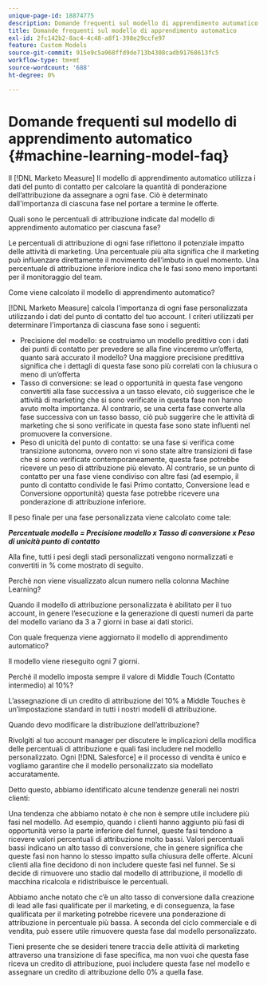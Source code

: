 ```yaml
---
unique-page-id: 18874775
description: Domande frequenti sul modello di apprendimento automatico - [!DNL Marketo Measure]
title: Domande frequenti sul modello di apprendimento automatico
exl-id: 2fc142b2-8ac4-4c48-a8f1-398e29ccfe97
feature: Custom Models
source-git-commit: 915e9c5a968ffd9de713b4308cadb91768613fc5
workflow-type: tm+mt
source-wordcount: '688'
ht-degree: 0%

---
```


# Domande frequenti sul modello di apprendimento automatico {#machine-learning-model-faq}

Il [!DNL Marketo Measure] Il modello di apprendimento automatico utilizza i dati del punto di contatto per calcolare la quantità di ponderazione dell’attribuzione da assegnare a ogni fase. Ciò è determinato dall&#39;importanza di ciascuna fase nel portare a termine le offerte.

Quali sono le percentuali di attribuzione indicate dal modello di apprendimento automatico per ciascuna fase?

Le percentuali di attribuzione di ogni fase riflettono il potenziale impatto delle attività di marketing. Una percentuale più alta significa che il marketing può influenzare direttamente il movimento dell’imbuto in quel momento. Una percentuale di attribuzione inferiore indica che le fasi sono meno importanti per il monitoraggio del team.

Come viene calcolato il modello di apprendimento automatico?

[!DNL Marketo Measure] calcola l’importanza di ogni fase personalizzata utilizzando i dati del punto di contatto del tuo account. I criteri utilizzati per determinare l&#39;importanza di ciascuna fase sono i seguenti:

* Precisione del modello: se costruiamo un modello predittivo con i dati dei punti di contatto per prevedere se alla fine vinceremo un’offerta, quanto sarà accurato il modello? Una maggiore precisione predittiva significa che i dettagli di questa fase sono più correlati con la chiusura o meno di un’offerta
* Tasso di conversione: se lead o opportunità in questa fase vengono convertiti alla fase successiva a un tasso elevato, ciò suggerisce che le attività di marketing che si sono verificate in questa fase non hanno avuto molta importanza. Al contrario, se una certa fase converte alla fase successiva con un tasso basso, ciò può suggerire che le attività di marketing che si sono verificate in questa fase sono state influenti nel promuovere la conversione.
* Peso di unicità del punto di contatto: se una fase si verifica come transizione autonoma, ovvero non vi sono state altre transizioni di fase che si sono verificate contemporaneamente, questa fase potrebbe ricevere un peso di attribuzione più elevato. Al contrario, se un punto di contatto per una fase viene condiviso con altre fasi (ad esempio, il punto di contatto condivide le fasi Primo contatto, Conversione lead e Conversione opportunità) questa fase potrebbe ricevere una ponderazione di attribuzione inferiore.

Il peso finale per una fase personalizzata viene calcolato come tale:

**_Percentuale modello = Precisione modello x Tasso di conversione x Peso di unicità punto di contatto_**

Alla fine, tutti i pesi degli stadi personalizzati vengono normalizzati e convertiti in % come mostrato di seguito.

Perché non viene visualizzato alcun numero nella colonna Machine Learning?

Quando il modello di attribuzione personalizzata è abilitato per il tuo account, in genere l’esecuzione e la generazione di questi numeri da parte del modello variano da 3 a 7 giorni in base ai dati storici.

Con quale frequenza viene aggiornato il modello di apprendimento automatico?

Il modello viene rieseguito ogni 7 giorni.

Perché il modello imposta sempre il valore di Middle Touch (Contatto intermedio) al 10%?

L’assegnazione di un credito di attribuzione del 10% a Middle Touches è un’impostazione standard in tutti i nostri modelli di attribuzione.

Quando devo modificare la distribuzione dell’attribuzione?

Rivolgiti al tuo account manager per discutere le implicazioni della modifica delle percentuali di attribuzione e quali fasi includere nel modello personalizzato. Ogni [!DNL Salesforce] e il processo di vendita è unico e vogliamo garantire che il modello personalizzato sia modellato accuratamente.

Detto questo, abbiamo identificato alcune tendenze generali nei nostri clienti:

Una tendenza che abbiamo notato è che non è sempre utile includere più fasi nel modello. Ad esempio, quando i clienti hanno aggiunto più fasi di opportunità verso la parte inferiore del funnel, queste fasi tendono a ricevere valori percentuali di attribuzione molto bassi. Valori percentuali bassi indicano un alto tasso di conversione, che in genere significa che queste fasi non hanno lo stesso impatto sulla chiusura delle offerte. Alcuni clienti alla fine decidono di non includere queste fasi nel funnel. Se si decide di rimuovere uno stadio dal modello di attribuzione, il modello di macchina ricalcola e ridistribuisce le percentuali.

Abbiamo anche notato che c’è un alto tasso di conversione dalla creazione di lead alle fasi qualificate per il marketing, e di conseguenza, la fase qualificata per il marketing potrebbe ricevere una ponderazione di attribuzione in percentuale più bassa. A seconda del ciclo commerciale e di vendita, può essere utile rimuovere questa fase dal modello personalizzato.

Tieni presente che se desideri tenere traccia delle attività di marketing attraverso una transizione di fase specifica, ma non vuoi che questa fase riceva un credito di attribuzione, puoi includere questa fase nel modello e assegnare un credito di attribuzione dello 0% a quella fase.
